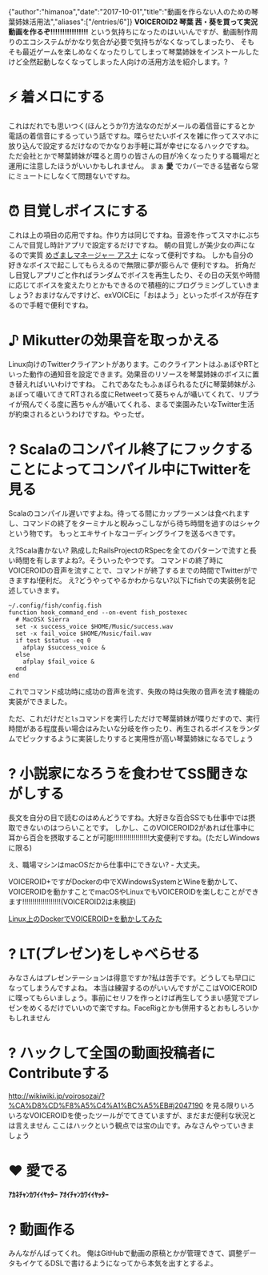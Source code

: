 {"author":"himanoa","date":"2017-10-01","title":"動画を作らない人のための琴葉姉妹活用法","aliases":["/entries/6"]}
**VOICEROID2 琴葉 茜・葵を買って実況動画を作るぞ!!!!!!!!!!!!!!!!** という気持ちになったのはいいんですが、動画制作周りのエコシステムがかなり気合が必要で気持ちがなくなってしまったり、
そもそも最近ゲームを楽しめなくなったりしてしまって琴葉姉妹をインストールしたけど全然起動しなくなってしまった人向けの活用方法を紹介します。?

# ⚡️ 着メロにする

これはだれでも思いつく(ほんとうか?)方法なのだがメールの着信音にするとか電話の着信音にするっていう話ですね。喋らせたいボイスを雑に作ってスマホに放り込んで設定するだけなのでかなりお手軽に耳が幸せになるハックですね。
 ただ会社とかで琴葉姉妹が喋ると周りの皆さんの目が冷くなったりする職場だと運用に注意したほうがいいかもしれません。
まぁ  **愛** でカバーできる猛者なら常にミュートにしなくて問題ないですね。

# ⏰ 目覚しボイスにする

これは上の項目の応用ですね。作り方は同じですね。音源を作ってスマホにぶちこんで目覚し時計アプリで設定するだけですね。
朝の目覚しが美少女の声になるので実質 [めざましマネージャー アスナ](http://mezamane.com/asuna/) になって便利ですね。
しかも自分の好きなボイスで起こしてもらえるので無限に夢が膨らんで 便利ですね。
折角だし目覚しアプリごと作ればランダムでボイスを再生したり、その日の天気や時間に応じてボイスを変えたりとかもできるので積極的にプログラミングしていきましょう?
おまけなんですけど、exVOICEに「おはよう」といったボイスが存在するので手軽で便利ですね。

# ♪ Mikutterの効果音を取っかえる

Linux向けのTwitterクライアントがあります。このクライアントはふぁぼやRTといった動作の通知音を設定できます。効果音のリソースを琴葉姉妹のボイスに置き替えればいいわけですね。
これであなたもふぁぼられるたびに琴葉姉妹がふぁぼって囁いてきてRTされる度にRetweetって葵ちゃんが囁いてくれて、リプライが飛んでくる度に茜ちゃんが囁いてくれる、まるで楽園みたいなTwitter生活が約束されるというわけですね。やったぜ。

# ? Scalaのコンパイル終了にフックすることによってコンパイル中にTwitterを見る

Scalaのコンパイル遅いですよね。待ってる間にカップラーメンは食べれますし、コマンドの終了をターミナルと睨みっこしながら待ち時間を過すのはシャクという物です。
もっとエキサイトなコーディングライフを送るべきです。

え?Scala書かない? 熟成したRailsProjectのRSpecを全てのパターンで流すと長い時間を有しますよね?。そういったやつです。
コマンドの終了時にVOICEROIDの音声を流すことで、コマンドが終了するまでの時間でTwitterができますね!便利だ。
え?どうやってやるかわからない?以下にfishでの実装例を記述していきます。

    ~/.config/fish/config.fish
    function hook_command_end --on-event fish_postexec
      # MacOSX Sierra
      set -x success_voice $HOME/Music/success.wav
      set -x fail_voice $HOME/Music/fail.wav
      if test $status -eq 0
        afplay $success_voice &
      else
        afplay $fail_voice &
      end
    end
    

これでコマンド成功時に成功の音声を流す、失敗の時は失敗の音声を流す機能の実装ができました。

ただ、これだけだと`ls`コマンドを実行しただけで琴葉姉妹が喋りだすので、実行時間がある程度長い場合はみたいな分岐を作ったり、再生されるボイスをランダムでピックするように実装したりすると実用性が高い琴葉姉妹になるでしょう

# ? 小説家になろうを食わせてSS聞きながしする

長文を自分の目で読むのはめんどうですね。大好きな百合SSでも仕事中では摂取できないのはつらいことです。
しかし、このVOICEROID2があれば仕事中に耳から百合を摂取することが可能!!!!!!!!!!!!!!!!!!大変便利ですね。(ただしWindowsに限る)

え、職場マシンはmacOSだから仕事中にできない? - 大丈夫。

VOICEROID+ですがDockerの中でXWindowsSystemとWineを動かして、VOICEROIDを動かすことでmacOSやLinuxでもVOICEROIDを楽しむことができます!!!!!!!!!!!!!!!!!!!(VOICEROID2は未検証)

<a href="http://www.nicovideo.jp/watch/sm28389237">Linux上のDockerでVOICEROID+を動かしてみた</a></iframe>


# ? LT(プレゼン)をしゃべらせる

みなさんはプレゼンテーションは得意ですか?私は苦手です。どうしても早口になってしまうんですよね。
本当は練習するのがいいんですがここはVOICEROIDに喋ってもらいましょう。事前にセリフを作っとけば再生してうまい感覚でプレゼンをめくるだけでいいので楽ですね。FaceRigとかも併用するとおもしろいかもしれません

# ? ハックして全国の動画投稿者にContributeする

http://wikiwiki.jp/voirosozai/?%CA%D8%CD%F8%A5%C4%A1%BC%A5%EB#j2047190
を見る限りいろいろなVOICEROIDを使ったツールがでてきていますが、まだまだ便利な状況とは言えません
ここはハックという観点では宝の山です。みなさんやっていきましょう

# ❤️ 愛でる

**ｱｶﾈﾁｬﾝｶﾜｲｲﾔｯﾀｰ**
**ｱｵｲﾁｬﾝｶﾜｲｲﾔｯﾀｰ**

# ? 動画作る

みんながんばってくれ。
俺はGitHubで動画の原稿とかが管理できて、調整データもイケてるDSLで書けるようになってから本気を出すとするよ。



